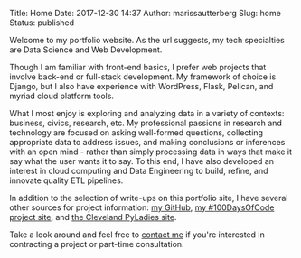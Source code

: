 Title: Home
Date: 2017-12-30 14:37
Author: marissautterberg
Slug: home
Status: published

Welcome to my portfolio website. As the url suggests, my tech
specialties are Data Science and Web Development.

Though I am familiar with front-end basics, I prefer web projects that
involve back-end or full-stack development. My framework of choice is
Django, but I also have experience with WordPress, Flask, Pelican, and
myriad cloud platform tools.

What I most enjoy is exploring and analyzing data in a variety of
contexts: business, civics, research, etc. My professional passions in
research and technology are focused on asking well-formed questions,
collecting appropriate data to address issues, and making conclusions or
inferences with an open mind - rather than simply processing data in
ways that make it say what the user wants it to say. To this end, I have
also developed an interest in cloud computing and Data Engineering to
build, refine, and innovate quality ETL pipelines.

In addition to the selection of write-ups on this portfolio site, I have
several other sources for project information: [my
GitHub](https://www.github.com/mutterberg), [my \#100DaysOfCode project
site](https://mutterberg.github.io), and [the Cleveland PyLadies
site](https://clepyladies.github.io).

Take a look around and feel free to [contact
me](http://utterbergdatadev.com/contact/) if you're interested in
contracting a project or part-time consultation.
